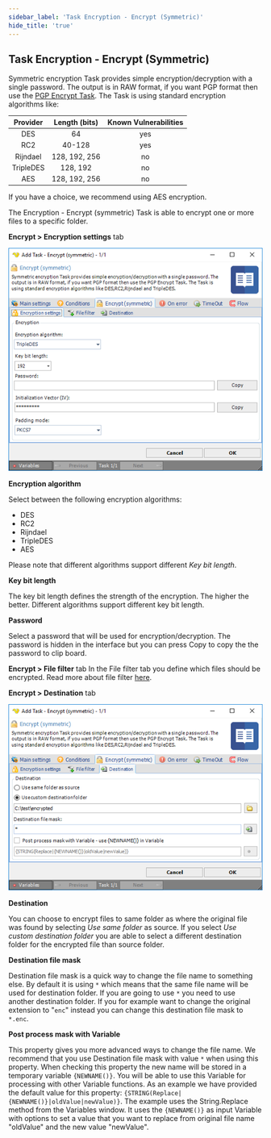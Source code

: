 ```yaml
---
sidebar_label: 'Task Encryption - Encrypt (Symmetric)'
hide_title: 'true'
---
```


## Task Encryption - Encrypt (Symmetric)

Symmetric encryption Task provides simple encryption/decryption with a single password. The output is in RAW format, if you want PGP format then use the [PGP Encrypt Task](pgp-encrypt). The Task is using standard encryption algorithms like:
 
| Provider | Length (bits) | Known Vulnerabilities |
|:---:|:---:|:---:|
| DES | 64 | yes |
| RC2 | 40-128 | yes |
| Rijndael | 128, 192, 256 | no |
| TripleDES | 128, 192 | no |
| AES | 128, 192, 256 | no |
 
If you have a choice, we recommend using AES encryption.
 
The Encryption - Encrypt (symmetric) Task is able to encrypt one or more files to a specific folder.
 
**Encrypt > Encryption settings** tab

![](../../../../../static/img/taskencryptsymmetricsettings.png)

**Encryption algorithm**

Select between the following encryption algorithms:
* DES
* RC2
* Rijndael
* TripleDES
* AES
 
Please note that different algorithms support different *Key bit length*.
 
**Key bit length**

The key bit length defines the strength of the encryption. The higher the better. Different algorithms support different key bit length.
 
**Password**

Select a password that will be used for encryption/decryption. The password is hidden in the interface but you can press Copy to copy the the password to clip board.
 
**Encrypt > File filter** tab
In the File filter tab you define which files should be encrypted. Read more about file filter [here](../../../server/job-tasks-file-filter).
 
**Encrypt > Destination** tab

![](../../../../../static/img/taskencryptsymmetricdestination.png)

**Destination**

You can choose to encrypt files to same folder as where the original file was found by selecting *Use same folder* as source. If you select *Use custom destination folder* you are able to select a different destination folder for the encrypted file than source folder.
 
**Destination file mask**

Destination file mask is a quick way to change the file name to something else. By default it is using `*` which means that the same file name will be used for destination folder. If you are going to use `*` you need to use another destination folder. If you for example want to change the original extension to "`enc`" instead you can change this destination file mask to `*.enc`.
 
**Post process mask with Variable**

This property gives you more advanced ways to change the file name. We recommend that you use Destination file mask with value `*` when using this property. When checking this property the new name will be stored in a temporary variable `{NEWNAME()}`. You will be able to use this Variable for processing with other Variable functions. As an example we have provided the default value for this property: `{STRING(Replace|{NEWNAME()}|oldValue|newValue)}`. The example uses the String.Replace method from the Variables window. It uses the `{NEWNAME()}` as input Variable with options to set a value that you want to replace from original file name "oldValue" and the new value "newValue".
